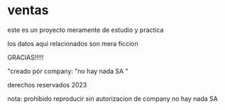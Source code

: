 # ventas
este es un proyecto meramente de estudio y practica

los datos aqui relacionados son mera ficcion 

GRACIAS!!!!!

"creado pór company: "no hay nada SA "

derechos reservados 2023








nota: prohibido reproducir sin autorizacion de company no hay nada SA



